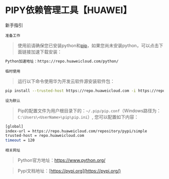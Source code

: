 # PIPY依赖管理工具【HUAWEI】

新手指引

`准备工作`

> 使用前请确保您已安装python和[pip](https://pip.pypa.io/en/stable/installing/)，如果您尚未安装python，可以点击下面链接加速下载安装：

```bash
Python加速地址：https://repo.huaweicloud.com/python/
```



`临时使用`

> 运行以下命令使用华为开发云软件源安装软件包：

```bash
pip install --trusted-host https://repo.huaweicloud.com -i https://repo.huaweicloud.com/repository/pypi/simple
```

`设为默认`

> Pip的配置文件为用户根目录下的：`~/.pip/pip.conf`（Windows路径为：`C:\Users\<UserName>\pip\pip.ini`）, 您可以配置如下内容：

```bash
[global]
index-url = https://repo.huaweicloud.com/repository/pypi/simple
trusted-host = repo.huaweicloud.com
timeout = 120
```



`相关网址`

> Python官方地址：https://www.python.org/

> Pypi文档地址：[https://pypi.org](https://pypi.org/)

